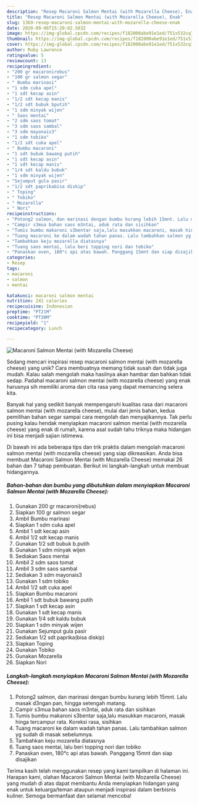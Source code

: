 ```yaml
---
description: "Resep Macaroni Salmon Mentai (with Mozarella Cheese), Enak"
title: "Resep Macaroni Salmon Mentai (with Mozarella Cheese), Enak"
slug: 1369-resep-macaroni-salmon-mentai-with-mozarella-cheese-enak
date: 2020-09-06T15:20:02.583Z
image: https://img-global.cpcdn.com/recipes/f182000abe91e1ed/751x532cq70/macaroni-salmon-mentai-with-mozarella-cheese-foto-resep-utama.jpg
thumbnail: https://img-global.cpcdn.com/recipes/f182000abe91e1ed/751x532cq70/macaroni-salmon-mentai-with-mozarella-cheese-foto-resep-utama.jpg
cover: https://img-global.cpcdn.com/recipes/f182000abe91e1ed/751x532cq70/macaroni-salmon-mentai-with-mozarella-cheese-foto-resep-utama.jpg
author: Ruby Lawrence
ratingvalue: 5
reviewcount: 13
recipeingredient:
- "200 gr macaronirebus"
- "100 gr salmon segar"
- " Bumbu marinasi"
- "1 sdm cuka apel"
- "1 sdt kecap asin"
- "1/2 sdt kecap manis"
- "1/2 sdt bubuk bputih"
- "1 sdm minyak wijen"
- " Saos mentai"
- "2 sdm saos tomat"
- "3 sdm saos sambal"
- "3 sdm mayonais3"
- "1 sdm tobiko"
- "1/2 sdt cuka apel"
- " Bumbu macaroni"
- "1 sdt bubuk bawang putih"
- "1 sdt kecap asin"
- "1 sdt kecap manis"
- "1/4 sdt kaldu bubuk"
- "1 sdm minyak wijen"
- "Sejumput gula pasir"
- "1/2 sdt paprikabisa diskip"
- " Toping"
- " Tobiko"
- " Mozarella"
- " Nori"
recipeinstructions:
- "Potong2 salmon, dan marinasi dengan bumbu kurang lebih 15mnt. Lalu masak d3ngan pan, hingga setengah matang."
- "Campir s3mua bahan saos m3ntai, aduk rata dan sisihkan"
- "Tumis bumbu makaroni s3bentar saja,lalu masukkan macaroni, masak hinga tercampur rata. Koreksi rasa, sisihkan"
- "Tuang macaroni ke dalam wadah tahan panas. Lalu tambahkan salmon yg sudah di masak sebelumnya."
- "Tambahkan keju mozarella diatasnya"
- "Tuang saos mentai, lalu beri topping nori dan tobiko"
- "Panaskan oven, 180°c api atas bawah. Panggang 15mnt dan siap disajikan"
categories:
- Resep
tags:
- macaroni
- salmon
- mentai

katakunci: macaroni salmon mentai 
nutrition: 241 calories
recipecuisine: Indonesian
preptime: "PT21M"
cooktime: "PT30M"
recipeyield: "1"
recipecategory: Lunch

---
```



![Macaroni Salmon Mentai (with Mozarella Cheese)](https://img-global.cpcdn.com/recipes/f182000abe91e1ed/751x532cq70/macaroni-salmon-mentai-with-mozarella-cheese-foto-resep-utama.jpg)

Sedang mencari inspirasi resep macaroni salmon mentai (with mozarella cheese) yang unik? Cara membuatnya memang tidak susah dan tidak juga mudah. Kalau salah mengolah maka hasilnya akan hambar dan bahkan tidak sedap. Padahal macaroni salmon mentai (with mozarella cheese) yang enak harusnya sih memiliki aroma dan cita rasa yang dapat memancing selera kita.



Banyak hal yang sedikit banyak mempengaruhi kualitas rasa dari macaroni salmon mentai (with mozarella cheese), mulai dari jenis bahan, kedua pemilihan bahan segar sampai cara mengolah dan menyajikannya. Tak perlu pusing kalau hendak menyiapkan macaroni salmon mentai (with mozarella cheese) yang enak di rumah, karena asal sudah tahu triknya maka hidangan ini bisa menjadi sajian istimewa.


Di bawah ini ada beberapa tips dan trik praktis dalam mengolah macaroni salmon mentai (with mozarella cheese) yang siap dikreasikan. Anda bisa membuat Macaroni Salmon Mentai (with Mozarella Cheese) memakai 26 bahan dan 7 tahap pembuatan. Berikut ini langkah-langkah untuk membuat hidangannya.

<!--inarticleads1-->

##### Bahan-bahan dan bumbu yang dibutuhkan dalam menyiapkan Macaroni Salmon Mentai (with Mozarella Cheese):

1. Gunakan 200 gr macaroni(rebus)
1. Siapkan 100 gr salmon segar
1. Ambil  Bumbu marinasi
1. Siapkan 1 sdm cuka apel
1. Ambil 1 sdt kecap asin
1. Ambil 1/2 sdt kecap manis
1. Gunakan 1/2 sdt bubuk b.putih
1. Gunakan 1 sdm minyak wijen
1. Sediakan  Saos mentai
1. Ambil 2 sdm saos tomat
1. Ambil 3 sdm saos sambal
1. Sediakan 3 sdm mayonais3
1. Gunakan 1 sdm tobiko
1. Ambil 1/2 sdt cuka apel
1. Siapkan  Bumbu macaroni
1. Ambil 1 sdt bubuk bawang putih
1. Siapkan 1 sdt kecap asin
1. Gunakan 1 sdt kecap manis
1. Gunakan 1/4 sdt kaldu bubuk
1. Siapkan 1 sdm minyak wijen
1. Gunakan Sejumput gula pasir
1. Sediakan 1/2 sdt paprika(bisa diskip)
1. Siapkan  Toping
1. Gunakan  Tobiko
1. Gunakan  Mozarella
1. Siapkan  Nori




<!--inarticleads2-->

##### Langkah-langkah menyiapkan Macaroni Salmon Mentai (with Mozarella Cheese):

1. Potong2 salmon, dan marinasi dengan bumbu kurang lebih 15mnt. Lalu masak d3ngan pan, hingga setengah matang.
1. Campir s3mua bahan saos m3ntai, aduk rata dan sisihkan
1. Tumis bumbu makaroni s3bentar saja,lalu masukkan macaroni, masak hinga tercampur rata. Koreksi rasa, sisihkan
1. Tuang macaroni ke dalam wadah tahan panas. Lalu tambahkan salmon yg sudah di masak sebelumnya.
1. Tambahkan keju mozarella diatasnya
1. Tuang saos mentai, lalu beri topping nori dan tobiko
1. Panaskan oven, 180°c api atas bawah. Panggang 15mnt dan siap disajikan




Terima kasih telah menggunakan resep yang kami tampilkan di halaman ini. Harapan kami, olahan Macaroni Salmon Mentai (with Mozarella Cheese) yang mudah di atas dapat membantu Anda menyiapkan hidangan yang enak untuk keluarga/teman ataupun menjadi inspirasi dalam berbisnis kuliner. Semoga bermanfaat dan selamat mencoba!
